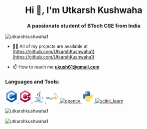 <h1 align="center">Hi 👋, I'm Utkarsh Kushwaha</h1>
<h3 align="center">A passionate student of BTech CSE from India</h3>

<p align="left"> <img src="https://komarev.com/ghpvc/?username=utkarshkushwaha1&label=Profile%20views&color=279a9d&style=flat" alt="utkarshkushwaha1" /> </p>

- 👨‍💻 All of my projects are available at [https://github.com/UtkarshKushwaha1](https://github.com/UtkarshKushwaha1)

- 📫 How to reach me **ukush61@gmail.com**

<h3 align="left">Languages and Tools:</h3>
<p align="left"> <a href="https://www.cprogramming.com/" target="_blank"> <img src="https://raw.githubusercontent.com/devicons/devicon/master/icons/c/c-original.svg" alt="c" width="40" height="40"/> </a> <a href="https://www.w3schools.com/cpp/" target="_blank"> <img src="https://raw.githubusercontent.com/devicons/devicon/master/icons/cplusplus/cplusplus-original.svg" alt="cplusplus" width="40" height="40"/> </a> <a href="https://www.java.com" target="_blank"> <img src="https://raw.githubusercontent.com/devicons/devicon/master/icons/java/java-original.svg" alt="java" width="40" height="40"/> </a> <a href="https://www.mysql.com/" target="_blank"> <img src="https://raw.githubusercontent.com/devicons/devicon/master/icons/mysql/mysql-original-wordmark.svg" alt="mysql" width="40" height="40"/> </a> <a href="https://opencv.org/" target="_blank"> <img src="https://www.vectorlogo.zone/logos/opencv/opencv-icon.svg" alt="opencv" width="40" height="40"/> </a> <a href="https://www.python.org" target="_blank"> <img src="https://raw.githubusercontent.com/devicons/devicon/master/icons/python/python-original.svg" alt="python" width="40" height="40"/> </a> <a href="https://scikit-learn.org/" target="_blank"> <img src="https://upload.wikimedia.org/wikipedia/commons/0/05/Scikit_learn_logo_small.svg" alt="scikit_learn" width="40" height="40"/> </a> </p>

<p><img align="center" src="https://github-readme-stats.vercel.app/api/top-langs?username=utkarshkushwaha1&show_icons=true&locale=en&layout=compact" alt="utkarshkushwaha1" /></p>

<p><img align="center" src="https://github-readme-streak-stats.herokuapp.com/?user=utkarshkushwaha1&" alt="utkarshkushwaha1" /></p>
